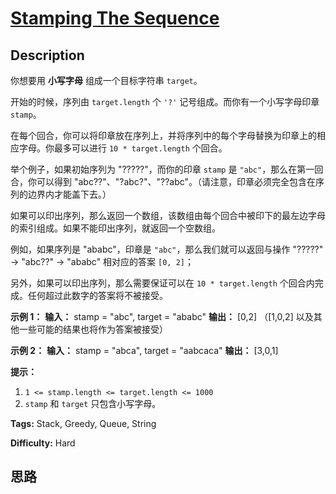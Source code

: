# [Stamping The Sequence][title]

## Description

你想要用 **小写字母** 组成一个目标字符串 `target`。

开始的时候，序列由 `target.length` 个 `'?'` 记号组成。而你有一个小写字母印章 `stamp`。

在每个回合，你可以将印章放在序列上，并将序列中的每个字母替换为印章上的相应字母。你最多可以进行 `10 * target.length`  个回合。

举个例子，如果初始序列为 "?????"，而你的印章 `stamp` 是 `"abc"`，那么在第一回合，你可以得到
"abc??"、"?abc?"、"??abc"。（请注意，印章必须完全包含在序列的边界内才能盖下去。）

如果可以印出序列，那么返回一个数组，该数组由每个回合中被印下的最左边字母的索引组成。如果不能印出序列，就返回一个空数组。

例如，如果序列是 "ababc"，印章是 `"abc"`，那么我们就可以返回与操作 "?????" -> "abc??" -> "ababc" 相对应的答案
`[0, 2]`；

另外，如果可以印出序列，那么需要保证可以在 `10 * target.length` 个回合内完成。任何超过此数字的答案将不被接受。



**示例 1：**
            **输入：** stamp = "abc", target = "ababc"    **输出：** [0,2]    （[1,0,2] 以及其他一些可能的结果也将作为答案被接受）    

**示例 2：**
            **输入：** stamp = "abca", target = "aabcaca"    **输出：** [3,0,1]    



**提示：**

  1. `1 <= stamp.length <= target.length <= 1000`
  2. `stamp` 和 `target` 只包含小写字母。


**Tags:** Stack, Greedy, Queue, String

**Difficulty:** Hard

## 思路

[title]: https://leetcode-cn.com/problems/stamping-the-sequence
